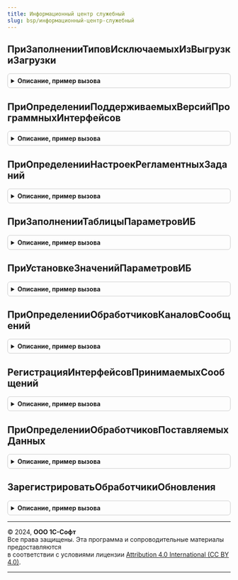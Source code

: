 ```yaml
---
title: Информационный центр служебный
slug: bsp/информационный-центр-служебный
---
```



## ПриЗаполненииТиповИсключаемыхИзВыгрузкиЗагрузки
<details style="margin: 1em 0; padding: 0.5em; border: 1px solid #ccc; border-radius: 6px;">

<summary style="font-weight: bold; cursor: pointer;">Описание, пример вызова</summary>

```bsl

// См. ВыгрузкаЗагрузкаДанныхПереопределяемый.ПриЗаполненииТиповИсключаемыхИзВыгрузкиЗагрузки.
//
// Параметры:
// 	Типы - См. ВыгрузкаЗагрузкаДанныхПереопределяемый.ПриЗаполненииТиповИсключаемыхИзВыгрузкиЗагрузки.Типы
//
Процедура ПриЗаполненииТиповИсключаемыхИзВыгрузкиЗагрузки(Типы) Экспорт
```

Пример вызова
```bsl
ИнформационныйЦентрСлужебный.ПриЗаполненииТиповИсключаемыхИзВыгрузкиЗагрузки(Типы) 
```
</details>

## ПриОпределенииПоддерживаемыхВерсийПрограммныхИнтерфейсов
<details style="margin: 1em 0; padding: 0.5em; border: 1px solid #ccc; border-radius: 6px;">

<summary style="font-weight: bold; cursor: pointer;">Описание, пример вызова</summary>

```bsl

// Заполняет структуру массивами поддерживаемых версий всех подлежащих версионированию подсистем,
// используя в качестве ключей названия подсистем.
// Обеспечивает функциональность Web-сервиса InterfaceVersion.
// При внедрении надо поменять тело процедуры так, чтобы она возвращала актуальные наборы версий (см. пример.ниже).
//
// Параметры:
// СтруктураПоддерживаемыхВерсий - Структура - описание: Ключи - названия подсистем, Значения - массивы названий поддерживаемых версий.
//
// Пример:
//	// СервисПередачиФайлов
//	МассивВерсий = Новый Массив;
//	МассивВерсий.Добавить("1.0.1.1");
//	МассивВерсий.Добавить("1.0.2.1");
//	СтруктураПоддерживаемыхВерсий.Вставить("СервисПередачиФайлов", МассивВерсий);
//	// Конец СервисПередачиФайлов
//
Процедура ПриОпределенииПоддерживаемыхВерсийПрограммныхИнтерфейсов(Знач СтруктураПоддерживаемыхВерсий) Экспорт
```

Пример вызова
```bsl
ИнформационныйЦентрСлужебный.ПриОпределенииПоддерживаемыхВерсийПрограммныхИнтерфейсов(СтруктураПоддерживаемыхВерсий) 
```
</details>

## ПриОпределенииНастроекРегламентныхЗаданий
<details style="margin: 1em 0; padding: 0.5em; border: 1px solid #ccc; border-radius: 6px;">

<summary style="font-weight: bold; cursor: pointer;">Описание, пример вызова</summary>

```bsl

// См. РегламентныеЗаданияПереопределяемый.ПриОпределенииНастроекРегламентныхЗаданий
//	Настройки - см. РегламентныеЗаданияПереопределяемый.ПриОпределенииНастроекРегламентныхЗаданий.Настройки
//@skip-warning ПустойМетод - особенность реализации.
//
Процедура ПриОпределенииНастроекРегламентныхЗаданий(Настройки) Экспорт
```

Пример вызова
```bsl
ИнформационныйЦентрСлужебный.ПриОпределенииНастроекРегламентныхЗаданий(Настройки) 
```
</details>

## ПриЗаполненииТаблицыПараметровИБ
<details style="margin: 1em 0; padding: 0.5em; border: 1px solid #ccc; border-radius: 6px;">

<summary style="font-weight: bold; cursor: pointer;">Описание, пример вызова</summary>

```bsl

// Формирует список параметров ИБ.
// @skip-warning ПустойМетод - особенность реализации.
//
// Параметры:
// ТаблицаПараметров - ТаблицаЗначений:
//  * Имя - Строка - имя параметра.
//  * Описание - Строка - описание параметра для отображения в пользовательском интерфейсе.
//  * ЗапретЧтения - Булево - признак невозможности считывания параметра ИБ. Может быть установлен, например, для
//                            паролей.
//  * ЗапретЗаписи - Булево - признак невозможности изменения параметра ИБ.
//  * Тип - ОписаниеТипов - тип значения параметра. Допускается использовать только примитивные типы и
//                          перечисления, присутствующие в управляющем приложении.
//
Процедура ПриЗаполненииТаблицыПараметровИБ(Знач ТаблицаПараметров) Экспорт
```

Пример вызова
```bsl
ИнформационныйЦентрСлужебный.ПриЗаполненииТаблицыПараметровИБ(ТаблицаПараметров) 
```
</details>

## ПриУстановкеЗначенийПараметровИБ
<details style="margin: 1em 0; padding: 0.5em; border: 1px solid #ccc; border-radius: 6px;">

<summary style="font-weight: bold; cursor: pointer;">Описание, пример вызова</summary>

```bsl

// Вызывается перед попыткой записи значений параметров ИБ в одноименные
// константы.
// @skip-warning ПустойМетод - особенность реализации.
//
// Параметры:
// ЗначенияПараметров - Структура - значения параметров которые требуется установить.
// В случае если значение параметра устанавливается в данной процедуре из структуры
// необходимо удалить соответствующую пару КлючИЗначение.
//
Процедура ПриУстановкеЗначенийПараметровИБ(Знач ЗначенияПараметров) Экспорт
```

Пример вызова
```bsl
ИнформационныйЦентрСлужебный.ПриУстановкеЗначенийПараметровИБ(ЗначенияПараметров) 
```
</details>

## ПриОпределенииОбработчиковКаналовСообщений
<details style="margin: 1em 0; padding: 0.5em; border: 1px solid #ccc; border-radius: 6px;">

<summary style="font-weight: bold; cursor: pointer;">Описание, пример вызова</summary>

```bsl

// Получает список обработчиков сообщений, которые обрабатывают подсистемы библиотеки.
// @skip-warning ПустойМетод - особенность реализации.
//
// Параметры:
//  Обработчики - ТаблицаЗначений - состав полей см. в ОбменСообщениями.НоваяТаблицаОбработчиковСообщений.
//
Процедура ПриОпределенииОбработчиковКаналовСообщений(Обработчики) Экспорт
```

Пример вызова
```bsl
ИнформационныйЦентрСлужебный.ПриОпределенииОбработчиковКаналовСообщений(Обработчики) 
```
</details>

## РегистрацияИнтерфейсовПринимаемыхСообщений
<details style="margin: 1em 0; padding: 0.5em; border: 1px solid #ccc; border-radius: 6px;">

<summary style="font-weight: bold; cursor: pointer;">Описание, пример вызова</summary>

```bsl

// Заполняет переданный массив общими модулями, которые являются обработчиками интерфейсов
//  принимаемых сообщений.
//  @skip-warning ПустойМетод - особенность реализации.
//
// Параметры:
//  МассивОбработчиков - массив -
//
Процедура РегистрацияИнтерфейсовПринимаемыхСообщений(МассивОбработчиков) Экспорт
```

Пример вызова
```bsl
ИнформационныйЦентрСлужебный.РегистрацияИнтерфейсовПринимаемыхСообщений(МассивОбработчиков) 
```
</details>

## ПриОпределенииОбработчиковПоставляемыхДанных
<details style="margin: 1em 0; padding: 0.5em; border: 1px solid #ccc; border-radius: 6px;">

<summary style="font-weight: bold; cursor: pointer;">Описание, пример вызова</summary>

```bsl

// Зарегистрировать обработчики поставляемых данных
//
// При получении уведомления о доступности новых общих данных, вызывается процедуры
// ДоступныНовыеДанные модулей, зарегистрированных через ПолучитьОбработчикиПоставляемыхДанных.
// В процедуру передается Дескриптор - ОбъектXDTO Descriptor.
//
// В случае, если ДоступныНовыеДанные устанавливает аргумент Загружать в значение Истина,
// данные загружаются, дескриптор и путь к файлу с данными передаются в процедуру
// ОбработатьНовыеДанные. Файл будет автоматически удален после завершения процедуры.
// Если в менеджере сервиса не был указан файл - значение аргумента равно Неопределено.
// @skip-warning ПустойМетод - особенность реализации.
//
// Параметры:
//   Обработчики-  ТаблицаЗначений - таблица для добавления обработчиков. Колонки:
//   * ВидДанных - Строка - код вида данных, обрабатываемый обработчиком
//   * КодОбработчика - Строка - длинна 20 - будет использоваться при восстановлении обработки данных после сбоя
//   * Обработчик - ОбщийМодуль - модуль, содержащий следующие экспортные процедуры:
//        ДоступныНовыеДанные(Дескриптор, Загружать)
//        ОбработатьНовыеДанные(Дескриптор, ПутьКФайлу)
//        ОбработкаДанныхОтменена(Дескриптор)
//
Процедура ПриОпределенииОбработчиковПоставляемыхДанных(Обработчики) Экспорт
```

Пример вызова
```bsl
ИнформационныйЦентрСлужебный.ПриОпределенииОбработчиковПоставляемыхДанных(Обработчики) 
```
</details>

## ЗарегистрироватьОбработчикиОбновления
<details style="margin: 1em 0; padding: 0.5em; border: 1px solid #ccc; border-radius: 6px;">

<summary style="font-weight: bold; cursor: pointer;">Описание, пример вызова</summary>

```bsl

// Добавляет в список Обработчики процедуры-обработчики обновления, необходимые данной подсистеме.
//
// Параметры:
//   Обработчики - см. ОбновлениеИнформационнойБазы.НоваяТаблицаОбработчиковОбновления
//
Процедура ЗарегистрироватьОбработчикиОбновления(Обработчики) Экспорт
```

Пример вызова
```bsl
ИнформационныйЦентрСлужебный.ЗарегистрироватьОбработчикиОбновления(Обработчики) 
```
</details>

---

© 2024, **ООО 1С-Софт**  
Все права защищены. Эта программа и сопроводительные материалы предоставляются  
в соответствии с условиями лицензии [Attribution 4.0 International (CC BY 4.0)](https://creativecommons.org/licenses/by/4.0/legalcode).

---
